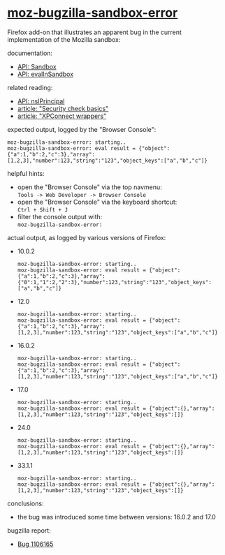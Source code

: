 # [moz-bugzilla-sandbox-error](https://github.com/warren-bank/moz-bugzilla-sandbox-error)

Firefox add-on that illustrates an apparent bug in the current implementation of the Mozilla sandbox:

documentation:
  * [API: Sandbox](https://developer.mozilla.org/en-US/docs/Components.utils.Sandbox)
  * [API: evalInSandbox](https://developer.mozilla.org/en-US/docs/Components.utils.evalInSandbox)

related reading:
  * [API: nsIPrincipal](https://developer.mozilla.org/en-US/docs/Mozilla/Tech/XPCOM/Reference/Interface/nsIPrincipal)
  * [article: "Security check basics"](https://developer.mozilla.org/en-US/docs/Security_check_basics)
  * [article: "XPConnect wrappers"](https://developer.mozilla.org/en-US/docs/Mozilla/Tech/XPCOM/Language_bindings/XPConnect/XPConnect_wrappers)

expected output, logged by the "Browser Console":

```
moz-bugzilla-sandbox-error: starting..
moz-bugzilla-sandbox-error: eval result = {"object":{"a":1,"b":2,"c":3},"array":[1,2,3],"number":123,"string":"123","object_keys":["a","b","c"]}
```

helpful hints:
  * open the "Browser Console" via the top navmenu:<br>
    `Tools -> Web Developer -> Browser Console`
  * open the "Browser Console" via the keyboard shortcut:<br>
    `Ctrl + Shift + J`
  * filter the console output with:<br>
    `moz-bugzilla-sandbox-error:`

actual output, as logged by various versions of Firefox:
  * 10.0.2

    ```
    moz-bugzilla-sandbox-error: starting..
    moz-bugzilla-sandbox-error: eval result = {"object":{"a":1,"b":2,"c":3},"array":{"0":1,"1":2,"2":3},"number":123,"string":"123","object_keys":["a","b","c"]}
    ```
  * 12.0

    ```
    moz-bugzilla-sandbox-error: starting..
    moz-bugzilla-sandbox-error: eval result = {"object":{"a":1,"b":2,"c":3},"array":[1,2,3],"number":123,"string":"123","object_keys":["a","b","c"]}
    ```
  * 16.0.2

    ```
    moz-bugzilla-sandbox-error: starting..
    moz-bugzilla-sandbox-error: eval result = {"object":{"a":1,"b":2,"c":3},"array":[1,2,3],"number":123,"string":"123","object_keys":["a","b","c"]}
    ```
  * 17.0

    ```
    moz-bugzilla-sandbox-error: starting..
    moz-bugzilla-sandbox-error: eval result = {"object":{},"array":[1,2,3],"number":123,"string":"123","object_keys":[]}
    ```
  * 24.0

    ```
    moz-bugzilla-sandbox-error: starting..
    moz-bugzilla-sandbox-error: eval result = {"object":{},"array":[1,2,3],"number":123,"string":"123","object_keys":[]}
    ```
  * 33.1.1

    ```
    moz-bugzilla-sandbox-error: starting..
    moz-bugzilla-sandbox-error: eval result = {"object":{},"array":[1,2,3],"number":123,"string":"123","object_keys":[]}
    ```

conclusions:
  * the bug was introduced some time between versions: 16.0.2 and 17.0

bugzilla report:
  * [Bug 1106165](https://bugzilla.mozilla.org/show_bug.cgi?id=1106165)
